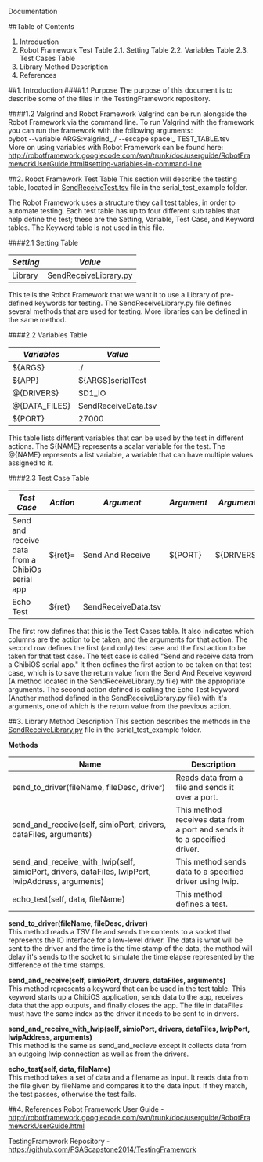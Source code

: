 Documentation

##Table of Contents
1. Introduction
2. Robot Framework Test Table
2.1. Setting Table
2.2. Variables Table
2.3. Test Cases Table
3. Library Method Description
4. References

##1. Introduction
####1.1 Purpose
The purpose of this document is to describe some of the files in the TestingFramework repository.

####1.2 Valgrind and Robot Framework
Valgrind can be run alongside the Robot Framework via the command line. To run Valgrind with the framework you can run the framework with the following arguments: <br>
pybot --variable ARGS:valgrind_./ --escape space:_ TEST_TABLE.tsv <br>
More on using variables with Robot Framework can be found here: http://robotframework.googlecode.com/svn/trunk/doc/userguide/RobotFrameworkUserGuide.html#setting-variables-in-command-line

##2. Robot Framework Test Table
This section will describe the testing table, located in [SendReceiveTest.tsv](https://github.com/PSAScapstone2014/TestingFramework/blob/master/serial_test_example/SendReceiveTest.tsv) file in the serial_test_example folder.

The Robot Framework uses a structure they call test tables, in order to automate testing. Each test table has up to four different sub tables that help define the test; these are the Setting, Variable, Test Case, and Keyword tables. The Keyword table is not used in this file.

####2.1 Setting Table

*Setting* | *Value*
--------- | -------
Library | SendReceiveLibrary.py

This tells the Robot Framework that we want it to use a Library of pre-defined keywords for testing. The SendReceiveLibrary.py file defines several methods that are used for testing. More libraries can be defined in the same method.

####2.2 Variables Table

*Variables* | *Value*
--- | ---
${ARGS} | ./
${APP} | ${ARGS}serialTest
@{DRIVERS} | SD1_IO
@{DATA_FILES} | SendReceiveData.tsv
${PORT} | 27000

This table lists different variables that can be used by the test in different actions. The ${NAME} represents a scalar variable for the test. The @{NAME} represents a list variable, a variable that can have multiple values assigned to it.

####2.3 Test Case Table

*Test Case* | *Action* | *Argument* | *Argument* | *Argument* | *Argument* | *Argument* |
----------- | -------- | ---------- | ---------- | ---------- | ---------- | ---------- |
Send and receive data from a ChibiOs serial app | ${ret}= | Send And Receive | ${PORT} | ${DRIVERS} | ${DATA_FILES} | ${APP}
 | Echo Test | ${ret} | SendReceiveData.tsv

The first row defines that this is the Test Cases table. It also indicates which columns are the action to be taken, and the arguments for that action. The second row defines the first (and only) test case and the first action to be taken for that test case. The test case is called "Send and receive data from a ChibiOS serial app." It then defines the first action to be taken on that test case, which is to save the return value from the Send And Receive keyword (A method located in the SendReceiveLibrary.py file) with the appropriate arguments. The second action defined is calling the Echo Test keyword (Another method defined in the SendReceiveLibrary.py file) with it's arguments, one of which is the return value from the previous action.

##3. Library Method Description
This section describes the methods in the [SendReceiveLibrary.py](https://github.com/PSAScapstone2014/TestingFramework/blob/master/serial_test_example/SendReceiveLibrary.py) file in the serial_test_example folder.

**Methods**

**Name** | **Description**
---- | -----------
send_to_driver(fileName, fileDesc, driver) | Reads data from a file and sends it over a port.
send_and_receive(self, simioPort, drivers, dataFiles, arguments) | This method receives data from a port and sends it to a specified driver.
send_and_receive_with_lwip(self, simioPort, drivers, dataFiles, lwipPort, lwipAddress, arguments) | This method sends data to a specified driver using lwip.
echo_test(self, data, fileName) | This method defines a test.

**send_to_driver(fileName, fileDesc, driver)** <br>
This method reads a TSV file and sends the contents to a socket that represents the IO interface for a low-level driver. The data is what will be sent to the driver and the time is the time stamp of the data, the method will delay it's sends to the socket to simulate the time elapse represented by the difference of the time stamps.

**send_and_receive(self, simioPort, druvers, dataFiles, arguments)** <br>
This method represents a keyword that can be used in the test table. This keyword starts up a ChibiOS application, sends data to the app, receives data that the app outputs, and finally closes the app. The file in dataFiles must have the same index as the driver it needs to be sent to in drivers. 

**send_and_receive_with_lwip(self, simioPort, drivers, dataFiles, lwipPort, lwipAddress, arguments)** <br>
This method is the same as send_and_recieve except it collects data from an outgoing lwip connection as well as from the drivers.

**echo_test(self, data, fileName)** <br>
This method takes a set of data and a filename as input. It reads data from the file given by fileName and compares it to the data input. If they match, the test passes, otherwise the test fails.


##4. References
Robot Framework User Guide - http://robotframework.googlecode.com/svn/trunk/doc/userguide/RobotFrameworkUserGuide.html

TestingFramework Repository - https://github.com/PSAScapstone2014/TestingFramework
